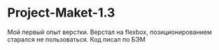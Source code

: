 # Project-Maket-1.3
Мой первый опыт верстки. Верстал на flexbox, позиционированием старался не пользоваться.
Код писал по БЭМ
